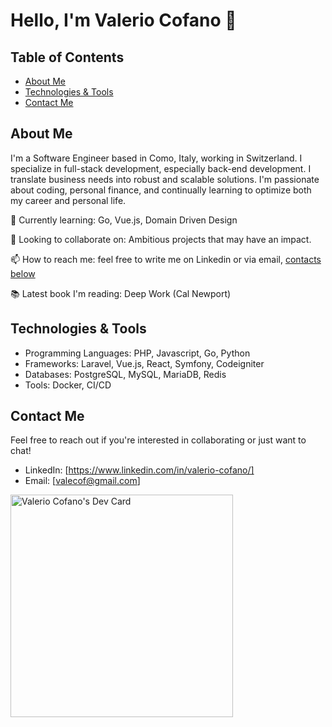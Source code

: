 # Hello, I'm Valerio Cofano 👋

## Table of Contents
- [About Me](#about-me)
- [Technologies & Tools](#technologies--tools)
- [Contact Me](#contact-me)

## About Me
I'm a Software Engineer based in Como, Italy, working in Switzerland. I specialize in full-stack development, especially back-end development. I translate business needs into robust and scalable solutions. 
I'm passionate about coding, personal finance, and continually learning to optimize both my career and personal life.

🌱 Currently learning: Go, Vue.js, Domain Driven Design

👯 Looking to collaborate on: Ambitious projects that may have an impact.

📫 How to reach me: feel free to write me on Linkedin or via email, [contacts below](#contact-me)

📚 Latest book I'm reading: Deep Work (Cal Newport)

## Technologies & Tools
- Programming Languages: PHP, Javascript, Go, Python
- Frameworks: Laravel, Vue.js, React, Symfony, Codeigniter
- Databases: PostgreSQL, MySQL, MariaDB, Redis
- Tools: Docker, CI/CD

## Contact Me
Feel free to reach out if you're interested in collaborating or just want to chat!

- LinkedIn: [https://www.linkedin.com/in/valerio-cofano/]
- Email: [valecof@gmail.com]

<a href="https://app.daily.dev/valkoff"><img src="https://api.daily.dev/devcards/v2/muccm3Rs4PPYX8kz9ZVce.png?type=default&r=wfz" width="356" alt="Valerio Cofano's Dev Card"/></a>
